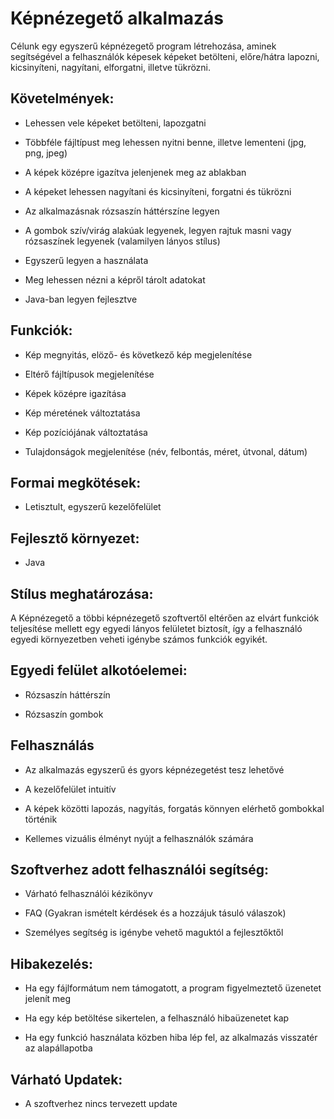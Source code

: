 # Képnézegető alkalmazás

Célunk egy egyszerű képnézegető program létrehozása, aminek segítségével a felhasználók képesek képeket betölteni, előre/hátra lapozni, kicsinyíteni, nagyítani, elforgatni, illetve tükrözni. 

## Követelmények:

- Lehessen vele képeket betölteni, lapozgatni

- Többféle fájltípust meg lehessen nyitni benne, illetve lementeni (jpg, png, jpeg)

- A képek középre igazítva jelenjenek meg az ablakban

- A képeket lehessen nagyítani és kicsinyíteni, forgatni és tükrözni

- Az alkalmazásnak rózsaszín háttérszíne legyen

- A gombok szív/virág alakúak legyenek, legyen rajtuk masni vagy rózsaszínek legyenek (valamilyen lányos stílus)

- Egyszerű legyen a használata

- Meg lehessen nézni a képről tárolt adatokat

- Java-ban legyen fejlesztve

## Funkciók:

- Kép megnyitás, elöző- és következő kép megjelenítése

- Eltérő fájltípusok megjelenítése

- Képek középre igazítása

- Kép méretének változtatása

- Kép pozíciójának változtatása

- Tulajdonságok megjelenítése (név, felbontás, méret, útvonal, dátum)

## Formai megkötések:

- Letisztult, egyszerű kezelőfelület

## Fejlesztő környezet:

- Java

## Stílus meghatározása:

A Képnézegető a többi képnézegető szoftvertől eltérően az elvárt funkciók teljesítése mellett egy egyedi lányos felületet biztosít, így a felhasználó egyedi környezetben veheti igénybe számos funkciók egyikét.

## Egyedi felület alkotóelemei:

- Rózsaszín háttérszín

- Rózsaszín gombok

## Felhasználás

- Az alkalmazás egyszerű és gyors képnézegetést tesz lehetővé

- A kezelőfelület intuitív

- A képek közötti lapozás, nagyítás, forgatás könnyen elérhető gombokkal történik

- Kellemes vizuális élményt nyújt a felhasználók számára

## Szoftverhez adott felhasználói segítség:

- Várható felhasználói kézikönyv

- FAQ (Gyakran ismételt kérdések és a hozzájuk tásuló válaszok)

- Személyes segítség is igénybe vehető maguktól a fejlesztőktől

## Hibakezelés:

- Ha egy fájlformátum nem támogatott, a program figyelmeztető üzenetet jelenít meg

- Ha egy kép betöltése sikertelen, a felhasználó hibaüzenetet kap

- Ha egy funkció használata közben hiba lép fel, az alkalmazás visszatér az alapállapotba

## Várható Updatek:

- A szoftverhez nincs tervezett update
